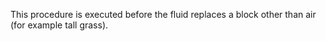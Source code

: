 This procedure is executed before the fluid replaces a block other than air (for example tall grass).